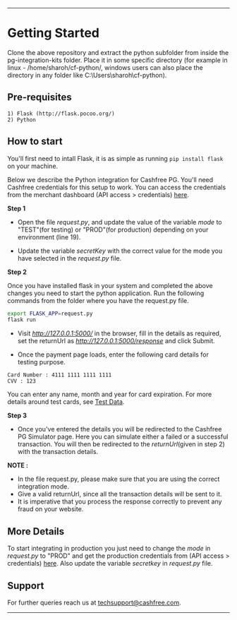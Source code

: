 *****************************************************************************************

# Getting Started
Clone the above repository and extract the python subfolder from inside the pg-integration-kits folder.
Place it in some specific directory (for example in linux - /home/sharoh/cf-python/, windows users can also place the directory in any folder like C:\Users\sharoh\cf-python). 

## Pre-requisites

```
1) Flask (http://flask.pocoo.org/)
2) Python

```

## How to start
You'll first need to intall Flask, it is as simple as running `pip install flask` on your machine. 

Below we describe the Python integration for Cashfree PG. You'll need Cashfree credentials for this setup to work. You can access the credentials from the merchant dashboard (API access > credentials) [here](https://test.gocashfree.com/merchant/pg#api-key).

**Step 1**

  - Open the file *request.py*, and update the value of the variable *mode* to "TEST"(for testing) or "PROD"(for production) depending on your environment (line 19).

  - Update the variable *secretKey* with the correct value for the mode you have selected in the *request.py* file.

**Step 2**

  Once you have installed flask in your system and completed the above changes you need to start the python application.
  Run the following commands from the folder where you have the request.py file.  
  ```bash
  export FLASK_APP=request.py
  flask run
  ```
  - Visit *http://127.0.0.1:5000/* in the browser, fill in the details as required, set the returnUrl as *http://127.0.0.1:5000/response* and click Submit.

  - Once the payment page loads, enter the following card details for testing purpose. 
  
  ```
  Card Number : 4111 1111 1111 1111
  CVV : 123
  ```
  You can enter any name, month and year for card expiration. For more details around test cards, see [Test Data](https://docs.cashfree.com/docs/resources/#test-data).

**Step 3**

  - Once you've entered the details you will be redirected to the Cashfree PG Simulator page. Here you can simulate either a failed or a successful transaction. You will then be redirected to the *returnUrl*(given in step 2) with the transaction details.

**NOTE :** 

- In the file request.py, please make sure that you are using the correct integration mode. 
- Give a valid returnUrl, since all the transaction details will be sent to it.
- It is imperative that you process the response correctly to prevent any fraud on your website. 

## More Details

To start integrating in production you just need to change the *mode* in *request.py* to "PROD" and get the production credentials from (API access > credentials) [here](https://merchant.cashfree.com/merchant/pg#api-key). Also update the variable *secretkey* in *request.py* file.


## Support

For further queries reach us at [techsupport@cashfree.com](techsupport@cashfree.com). 

*****************************************************************************************
